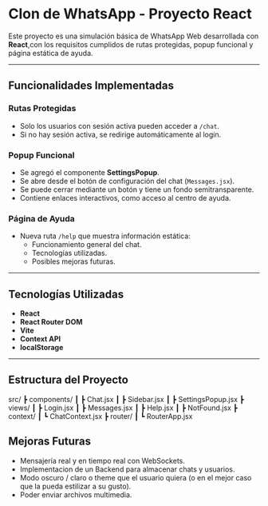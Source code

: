 # Clon de WhatsApp - Proyecto React

Este proyecto es una simulación básica de WhatsApp Web desarrollada con **React**,con los requisitos cumplidos de rutas protegidas, popup funcional y página estática de ayuda.

---

## Funcionalidades Implementadas

### Rutas Protegidas
- Solo los usuarios con sesión activa pueden acceder a `/chat`.
- Si no hay sesión activa, se redirige automáticamente al login.

### Popup Funcional
- Se agregó el componente **SettingsPopup**.
- Se abre desde el botón de configuración del chat (`Messages.jsx`).
- Se puede cerrar mediante un botón y tiene un fondo semitransparente.
- Contiene enlaces interactivos, como acceso al centro de ayuda.

### Página de Ayuda
- Nueva ruta `/help` que muestra información estática:
  - Funcionamiento general del chat.
  - Tecnologías utilizadas.
  - Posibles mejoras futuras.

---

## Tecnologías Utilizadas

- **React**
- **React Router DOM**
- **Vite**
- **Context API**
- **localStorage**

---

## Estructura del Proyecto
src/
┣ components/
┃ ┣ Chat.jsx
┃ ┣ Sidebar.jsx
┃ ┣ SettingsPopup.jsx
┣ views/
┃ ┣ Login.jsx
┃ ┣ Messages.jsx
┃ ┣ Help.jsx
┃ ┣ NotFound.jsx
┣ context/
┃ ┗ ChatContext.jsx
┣ router/
┃ ┗ RouterApp.jsx

## Mejoras Futuras

- Mensajería real y en tiempo real con WebSockets.
- Implementacion de un Backend para almacenar chats y usuarios.
- Modo oscuro / claro o theme que el usuario quiera (o en el mejor caso que la pueda estilizar a su gusto).
- Poder enviar archivos multimedia.

